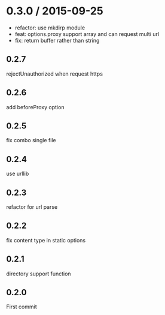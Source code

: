 
0.3.0 / 2015-09-25
==================

  * refactor: use mkdirp module
  * feat: options.proxy support array and can request multi url
  * fix: return buffer rather than string

## 0.2.7

rejectUnauthorized when request https

## 0.2.6

add beforeProxy option

## 0.2.5

fix combo single file

## 0.2.4

use urllib

## 0.2.3

refactor for url parse

## 0.2.2

fix content type in static options

## 0.2.1

directory support function

## 0.2.0

First commit
